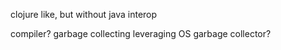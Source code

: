 
clojure like, but without java interop



compiler?
garbage collecting leveraging OS garbage collector?
